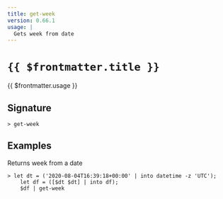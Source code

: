 ```yaml
---
title: get-week
version: 0.66.1
usage: |
  Gets week from date
---
```


# <code>{{ $frontmatter.title }}</code>

<div style='white-space: pre-wrap;'>{{ $frontmatter.usage }}</div>

## Signature

```> get-week ```

## Examples

Returns week from a date
```shell
> let dt = ('2020-08-04T16:39:18+00:00' | into datetime -z 'UTC');
    let df = ([$dt $dt] | into df);
    $df | get-week
```
